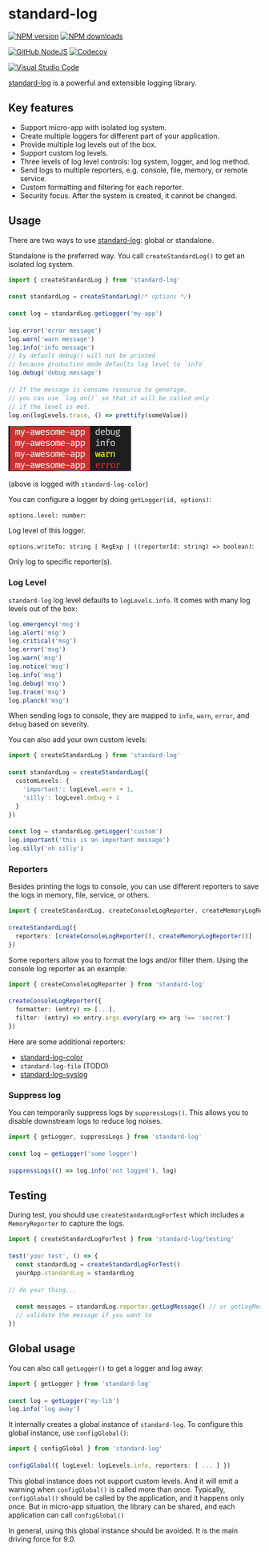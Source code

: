 # standard-log

[![NPM version][npm-image]][npm-url]
[![NPM downloads][downloads-image]][downloads-url]

[![GitHub NodeJS][github-nodejs]][github-action-url]
[![Codecov][codecov-image]][codecov-url]

[![Visual Studio Code][vscode-image]][vscode-url]

[standard-log] is a powerful and extensible logging library.

## Key features

- Support micro-app with isolated log system.
- Create multiple loggers for different part of your application.
- Provide multiple log levels out of the box.
- Support custom log levels.
- Three levels of log level controls: log system, logger, and log method.
- Send logs to multiple reporters, e.g. console, file, memory, or remote service.
- Custom formatting and filtering for each reporter.
- Security focus. After the system is created, it cannot be changed.

## Usage

There are two ways to use [standard-log]: global or standalone.

Standalone is the preferred way.
You call `createStandardLog()` to get an isolated log system.

```ts
import { createStandardLog } from 'standard-log'

const standardLog = createStandarLog(/* options */)

const log = standardLog.getLogger('my-app')

log.error('error message')
log.warn('warn message')
log.info('info message')
// by default debug() will not be printed
// because production mode defaults log level to `info`
log.debug('debug message')

// If the message is consume resource to generage,
// you can use `log.on()` so that it will be called only
// if the level is met.
log.on(logLevels.trace, () => prettify(someValue))
```

![Rendering example](https://raw.githubusercontent.com/unional/standard-log/main/images/color-log.png)

(above is logged with `standard-log-color`)

You can configure a logger by doing `getLogger(id, options)`:

`options.level: number`:

Log level of this logger.

`options.writeTo: string | RegExp | ((reporterId: string) => boolean)`:

Only log to specific reporter(s).

### Log Level

`standard-log` log level defaults to `logLevels.info`.
It comes with many log levels out of the box:

```ts
log.emergency('msg')
log.alert('msg')
log.critical('msg')
log.error('msg')
log.warn('msg')
log.notice('msg')
log.info('msg')
log.debug('msg')
log.trace('msg')
log.planck('msg')
```

When sending logs to console, they are mapped to `info`, `warn`, `error`, and `debug` based on severity.

You can also add your own custom levels:

```ts
import { createStandardLog } from 'standard-log'

const standardLog = createStandardLog({
  customLevels: {
    'important': logLevel.warn + 1,
    'silly': logLevel.debug + 1
  }
})

const log = standardLog.getLogger('custom')
log.important('this is an important message')
log.silly('oh silly')
```

### Reporters

Besides printing the logs to console,
you can use different reporters to save the logs in memory, file, service, or others.

```ts
import { createStandardLog, createConsoleLogReporter, createMemoryLogReporter } from 'standard-log'

createStandardLog({
  reporters: [createConsoleLogReporter(), createMemoryLogReporter()]
})
```

Some reporters allow you to format the logs and/or filter them.
Using the console log reporter as an example:

```ts
import { createConsoleLogReporter } from 'standard-log'

createConsoleLogReporter({
  formatter: (entry) => [...],
  filter: (entry) => entry.args.every(arg => arg !== 'secret')
})
```

Here are some additional reporters:

- [standard-log-color]
- `standard-log-file` (TODO)
- [standard-log-syslog]

### Suppress log

You can temporarily suppress logs by `suppressLogs()`.
This allows you to disable downstream logs to reduce log noises.

```ts
import { getLogger, suppressLogs } from 'standard-log'

const log = getLogger('some logger')

suppressLogs(() => log.info('not logged'), log)
```

## Testing

During test,
you should use `createStandardLogForTest` which includes a `MemoryReporter` to capture the logs.

```ts
import { createStandardLogForTest } from 'standard-log/testing'

test('your test', () => {
  const standardLog = createStandardLogForTest()
  yourApp.standardLog = standardLog

// do your thing...

  const messages = standardLog.reporter.getLogMessage() // or getLogMessageWithLevel()
  // validate the message if you want to
})
```

## Global usage

You can also call `getLogger()` to get a logger and log away:

```ts
import { getLogger } from 'standard-log'

const log = getLogger('my-lib')
log.info('log away')
```

It internally creates a global instance of `standard-log`.
To configure this global instance, use `configGlobal()`:

```ts
import { configGlobal } from 'standard-log'

configGlobal({ logLevel: logLevels.info, reporters: [ ... ] })
```

This global instance does not support custom levels.
And it will emit a warning when `configGlobal()` is called more than once.
Typically, `configGlobal()` should be called by the application, and it happens only once.
But in micro-app situation, the library can be shared, and each application can call `configGlobal()`

In general, using this global instance should be avoided.
It is the main driving force for 9.0.

[codecov-image]: https://codecov.io/gh/unional/standard-log/branch/master/graph/badge.svg
[codecov-url]: https://codecov.io/gh/unional/standard-log
[downloads-image]: https://img.shields.io/npm/dm/standard-log.svg?style=flat
[downloads-url]: https://npmjs.org/package/standard-log
[github-action-url]: https://github.com/unional/standard-log/actions
[github-nodejs]: https://github.com/unional/standard-log/workflows/release/badge.svg
[npm-image]: https://img.shields.io/npm/v/standard-log.svg?style=flat
[npm-url]: https://www.npmjs.com/package/standard-log
[standard-log-color]: https://github.com/unional/standard-log/tree/master/packages/color
[standard-log-syslog]: https://github.com/unional/standard-log/tree/master/packages/syslog
[standard-log]: https://github.com/unional/standard-log
[vscode-image]: https://img.shields.io/badge/vscode-ready-green.svg
[vscode-url]: https://code.visualstudio.com/
